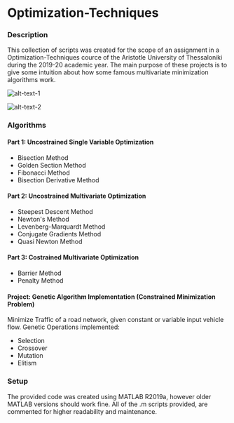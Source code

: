 # Optimization-Techniques

### Description
This collection of scripts was created for the scope of an assignment in a Optimization-Techniques cource of the Aristotle University of Thessaloniki during the 2019-20 academic year. The main purpose of these projects is to give some intuition about how some famous multivariate minimization algorithms work.


![alt-text-1](https://github.com/kosletr/Optimization-Techniques/blob/master/%CE%95%CF%81%CE%B3%CE%B1%CF%83%CE%AF%CE%B1%202/function_g.jpg "title-1") 

![alt-text-2](https://github.com/kosletr/Optimization-Techniques/blob/master/%CE%95%CF%81%CE%B3%CE%B1%CF%83%CE%AF%CE%B1%202/function_g_2d.jpg "title-2")

### Algorithms

#### Part 1: Uncostrained Single Variable Optimization
 - Bisection Method
 - Golden Section Method
 - Fibonacci Method
 - Bisection Derivative Method


#### Part 2: Uncostrained Multivariate Optimization
 - Steepest Descent Method
 - Newton's Method
 - Levenberg-Marquardt Method
 - Conjugate Gradients Method
 - Quasi Newton Method

#### Part 3: Costrained Multivariate Optimization
 - Barrier Method
 - Penalty Method

#### Project: Genetic Algorithm Implementation (Constrained Minimization Problem)
Minimize Traffic of a road network, given constant or variable input vehicle flow. 
Genetic Operations implemented:
 - Selection
 - Crossover
 - Mutation
 - Elitism

### Setup
The provided code was created using MATLAB R2019a, however older MATLAB versions should work fine. All of the .m scripts provided, are  commented for higher readability and maintenance.
